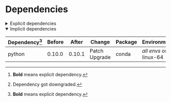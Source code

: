 # Dependencies

<details>
<summary>Explicit dependencies</summary>

|Dependency[^1]|Before|After|Change|Package|Environments|
|-|-|-|-|-|-|
|**new-package**||0.10.1|Added|conda|default on linux-64|
|**removed-package**|0.10.1||Removed|pypi|default on linux-64|
|**bpy**|0.10.1|2.10.1|Major Upgrade|pypi|default on linux-64|
|**polars**[^2]|0.10.0|0.9.1|Minor Downgrade|conda|default on osx-arm64|
|**polars**|0.10.0|0.10.1|Patch Upgrade|conda|lint on linux-64|
|**python**|0.10.0|0.10.1|Patch Upgrade|conda|default on osx-arm64|
|**polars**|herads_0|herads_1|Only build string|conda|default on linux-64|

</details>

<details open>
<summary>Implicit dependencies</summary>

|Dependency[^1]|Before|After|Change|Package|Environments|
|-|-|-|-|-|-|
|python|0.10.0|0.10.1|Patch Upgrade|conda|*all envs* on linux-64|

</details>

[^1]: **Bold** means explicit dependency.
[^2]: Dependency got downgraded.
